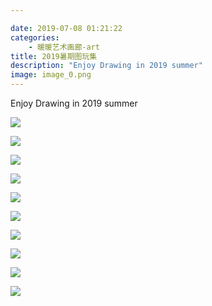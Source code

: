 ```yaml
---

date: 2019-07-08 01:21:22
categories:
    - 暖暖艺术画廊-art
title: 2019暑期图玩集
description: "Enjoy Drawing in 2019 summer"
image: image_0.png
---
```


Enjoy Drawing in 2019 summer

  


  


![](image_0.png)

![](image_1.png)

![](image_2.png)

![](image_3.png)

![](image_4.png)

![](image_5.png)

![](image_6.png)

![](image_7.png)

![](image_8.png)

![](image_9.png)
